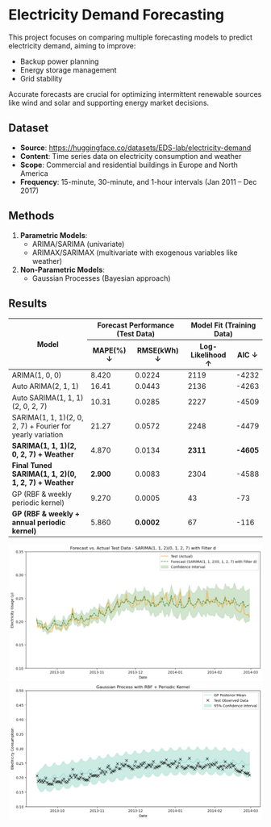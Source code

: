 # Electricity Demand Forecasting

This project focuses on comparing multiple forecasting models to predict electricity demand, aiming to improve:
- Backup power planning
- Energy storage management
- Grid stability

Accurate forecasts are crucial for optimizing intermittent renewable sources like wind and solar and supporting energy market decisions.

## Dataset
- **Source**: https://huggingface.co/datasets/EDS-lab/electricity-demand
- **Content**: Time series data on electricity consumption and weather
- **Scope**: Commercial and residential buildings in Europe and North America
- **Frequency**: 15-minute, 30-minute, and 1-hour intervals (Jan 2011 – Dec 2017)

## Methods
1. **Parametric Models**:
   - ARIMA/SARIMA (univariate)
   - ARIMAX/SARIMAX (multivariate with exogenous variables like weather)
2. **Non-Parametric Models**:
   - Gaussian Processes (Bayesian approach)

## Results


<table>
  <thead>
    <tr>
      <th rowspan="2">Model</th>
      <th colspan="2">Forecast Performance (Test Data)</th>
      <th colspan="2">Model Fit (Training Data)</th>
    </tr>
    <tr>
      <th>MAPE(%) &darr; </th>
      <th>RMSE(kWh) &darr; </th>
      <th>Log-Likelihood &uarr; </th>
      <th>AIC &darr; </th>
    </tr>
  </thead>
  <tbody>
    <tr>
      <td>ARIMA(1, 0, 0)</td>
      <td>8.420</td>
      <td>0.0224</td>
      <td>2119</td>
      <td>-4232</td>
    </tr>
    <tr>
      <td>Auto ARIMA(2, 1, 1)</td>
      <td>16.41</td>
      <td>0.0443</td>
      <td>2136</td>
      <td>-4263</td>
    </tr>
    <tr>
      <td>Auto SARIMA(1, 1, 1)(2, 0, 2, 7)</td>
      <td>10.31</td>
      <td>0.0285</td>
      <td>2227</td>
      <td>-4509</td>
    </tr>
    <tr>
      <td>SARIMA(1, 1, 1)(2, 0, 2, 7) + Fourier for yearly variation</td>
      <td>21.27</td>
      <td>0.0572</td>
      <td>2248</td>
      <td>-4479</td>
    </tr>
    <tr>
      <td><b>SARIMA(1, 1, 1)(2, 0, 2, 7) + Weather</b></td>
      <td>4.870</td>
      <td>0.0134</td>
      <td><b>2311<b></td>
      <td><b>-4605<b></td>
    </tr>
    <tr>
      <td><b>Final Tuned SARIMA(1, 1, 2)(0, 1, 2, 7) + Weather</b></td>
      <td><b>2.900<b></td>
      <td>0.0083</td>
      <td>2304</td>
      <td>-4588</td>
    </tr>
    <tr>
      <td>GP (RBF & weekly periodic kernel)</td>
      <td>9.270</td>
      <td>0.0005</td>
      <td>43</td>
      <td>-73</td>
    </tr>
    <tr>
      <td><b>GP (RBF & weekly + annual periodic kernel)</b></td>
      <td>5.860</td>
      <td><b>0.0002</b></td>
      <td>67</td>
      <td>-116</td>
    </tr>
  </tbody>
</table>





![Fine-tuned SARIMAX with Weather Data](./best%20models/Fine-tuned%20SARIMAX%20w%20weather%20data.png)
![Forecast Plot](./best%20models/GP%20w%20RBF%20and%20weekly%20+%20yearly%20periodic%20kernels.png)




